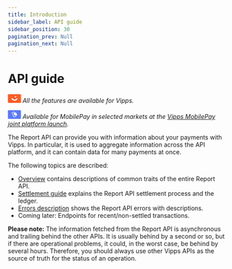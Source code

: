 ```yaml
---
title: Introduction
sidebar_label: API guide
sidebar_position: 30
pagination_prev: Null
pagination_next: Null
---
```


# API guide

![Vipps](../images/vipps.png) *All the features are available for Vipps.*

![MobilePay](../images/mp.png) *Available for MobilePay in selected markets at the [Vipps MobilePay joint platform launch](https://www.vippsmobilepay.com/#about).*

The Report API can provide you with information about your payments with Vipps. In particular, it is used to
aggregate information across the API platform, and it can contain data for many
payments at once.

The following topics are described:

* [Overview](overview.md) contains descriptions of common traits of the entire Report API.
* [Settlement guide](settlement.md) explains the Report API settlement process and the ledger.
* [Errors description](errors.md) shows the Report API errors with descriptions.
* Coming later: Endpoints for recent/non-settled transactions.

**Please note:** The information fetched from the Report API is
asynchronous and trailing behind the other APIs. It is usually behind
by a second or so, but if there are operational problems, it could, in the worst
case, be behind by several hours. Therefore, you should always use other
Vipps APIs as the source of truth for the status of an operation.
